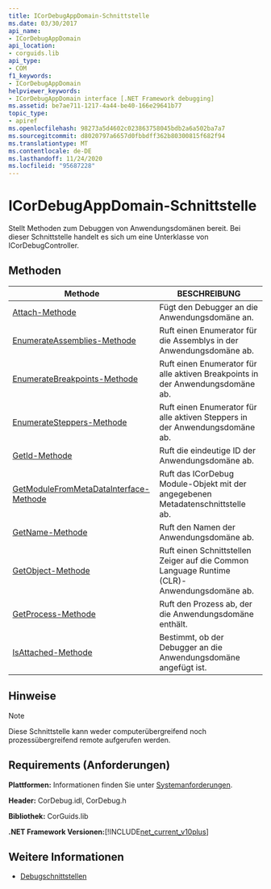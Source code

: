 ```yaml
---
title: ICorDebugAppDomain-Schnittstelle
ms.date: 03/30/2017
api_name:
- ICorDebugAppDomain
api_location:
- corguids.lib
api_type:
- COM
f1_keywords:
- ICorDebugAppDomain
helpviewer_keywords:
- ICorDebugAppDomain interface [.NET Framework debugging]
ms.assetid: be7ae711-1217-4a44-be40-166e29641b77
topic_type:
- apiref
ms.openlocfilehash: 98273a5d4602c023863758045bdb2a6a502ba7a7
ms.sourcegitcommit: d8020797a6657d0fbbdff362b80300815f682f94
ms.translationtype: MT
ms.contentlocale: de-DE
ms.lasthandoff: 11/24/2020
ms.locfileid: "95687228"
---
```

# <a name="icordebugappdomain-interface"></a>ICorDebugAppDomain-Schnittstelle

Stellt Methoden zum Debuggen von Anwendungsdomänen bereit. Bei dieser Schnittstelle handelt es sich um eine Unterklasse von ICorDebugController.  
  
## <a name="methods"></a>Methoden  
  
|Methode|BESCHREIBUNG|  
|------------|-----------------|  
|[Attach-Methode](icordebugappdomain-attach-method.md)|Fügt den Debugger an die Anwendungsdomäne an.|  
|[EnumerateAssemblies-Methode](icordebugappdomain-enumerateassemblies-method.md)|Ruft einen Enumerator für die Assemblys in der Anwendungsdomäne ab.|  
|[EnumerateBreakpoints-Methode](icordebugappdomain-enumeratebreakpoints-method.md)|Ruft einen Enumerator für alle aktiven Breakpoints in der Anwendungsdomäne ab.|  
|[EnumerateSteppers-Methode](icordebugappdomain-enumeratesteppers-method.md)|Ruft einen Enumerator für alle aktiven Steppers in der Anwendungsdomäne ab.|  
|[GetId-Methode](icordebugappdomain-getid-method.md)|Ruft die eindeutige ID der Anwendungsdomäne ab.|  
|[GetModuleFromMetaDataInterface-Methode](icordebugappdomain-getmodulefrommetadatainterface-method.md)|Ruft das ICorDebug Module-Objekt mit der angegebenen Metadatenschnittstelle ab.|  
|[GetName-Methode](icordebugappdomain-getname-method.md)|Ruft den Namen der Anwendungsdomäne ab.|  
|[GetObject-Methode](icordebugappdomain-getobject-method.md)|Ruft einen Schnittstellen Zeiger auf die Common Language Runtime (CLR)-Anwendungsdomäne ab.|  
|[GetProcess-Methode](icordebugappdomain-getprocess-method.md)|Ruft den Prozess ab, der die Anwendungsdomäne enthält.|  
|[IsAttached-Methode](icordebugappdomain-isattached-method.md)|Bestimmt, ob der Debugger an die Anwendungsdomäne angefügt ist.|  
  
## <a name="remarks"></a>Hinweise  
  
> [!NOTE]
> Diese Schnittstelle kann weder computerübergreifend noch prozessübergreifend remote aufgerufen werden.  
  
## <a name="requirements"></a>Requirements (Anforderungen)  

 **Plattformen:** Informationen finden Sie unter [Systemanforderungen](../../get-started/system-requirements.md).  
  
 **Header:** CorDebug.idl, CorDebug.h  
  
 **Bibliothek:** CorGuids.lib  
  
 **.NET Framework Versionen:**[!INCLUDE[net_current_v10plus](../../../../includes/net-current-v10plus-md.md)]  
  
## <a name="see-also"></a>Weitere Informationen

- [Debugschnittstellen](debugging-interfaces.md)
